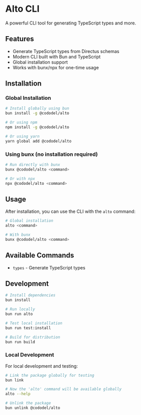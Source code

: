 # Alto CLI

A powerful CLI tool for generating TypeScript types and more.

## Features

- Generate TypeScript types from Directus schemas
- Modern CLI built with Bun and TypeScript
- Global installation support
- Works with bunx/npx for one-time usage

## Installation

### Global Installation

```bash
# Install globally using bun
bun install -g @cododel/alto

# Or using npm
npm install -g @cododel/alto

# Or using yarn
yarn global add @cododel/alto
```

### Using bunx (no installation required)

```bash
# Run directly with bunx
bunx @cododel/alto <command>

# Or with npx
npx @cododel/alto <command>
```

## Usage

After installation, you can use the CLI with the `alto` command:

```bash
# Global installation
alto <command>

# With bunx
bunx @cododel/alto <command>
```

## Available Commands

- `types` - Generate TypeScript types

## Development

```bash
# Install dependencies
bun install

# Run locally
bun run alto

# Test local installation
bun run test:install

# Build for distribution
bun run build
```

### Local Development

For local development and testing:

```bash
# Link the package globally for testing
bun link

# Now the 'alto' command will be available globally
alto --help

# Unlink the package
bun unlink @cododel/alto
```
